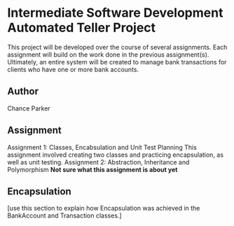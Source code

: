 # Intermediate Software Development Automated Teller Project
This project will be developed over the course of several assignments.  Each 
assignment will build on the work done in the previous assignment(s).  Ultimately, 
an entire system will be created to manage bank transactions for clients who 
have one or more bank accounts.

## Author
Chance Parker

## Assignment
Assignment 1: Classes, Encabsulation and Unit Test Planning
This assignment involved creating two classes and practicing encapsulation,
as well as unit testing.
Assignment 2: Abstraction, Inheritance and Polymorphism
**Not sure what this assignment is about yet**

## Encapsulation
[use this section to explain how Encapsulation was achieved in the BankAccount and Transaction classes.]